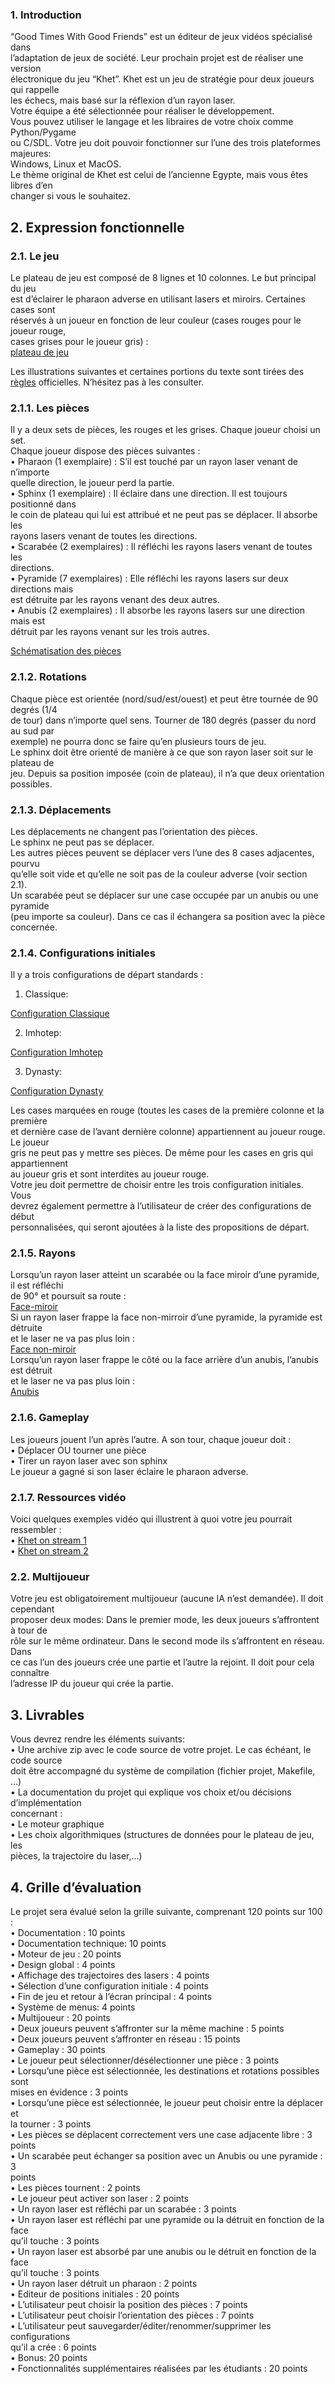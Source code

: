 <!DOCTYPE html><html><head><meta charset="utf-8"><title>Untitled Document.md</title><style></style></head><body id="preview">
<h3 class="code-line" data-line-start=0 data-line-end=1 ><a id="1_Introduction_0"></a>1. Introduction</h3>
<p class="has-line-data" data-line-start="2" data-line-end="12">“Good Times With Good Friends” est un éditeur de jeux vidéos spécialisé dans<br>
l’adaptation de jeux de société. Leur prochain projet est de réaliser une version<br>
électronique du jeu “Khet”. Khet est un jeu de stratégie pour deux joueurs qui rappelle<br>
les échecs, mais basé sur la réflexion d’un rayon laser.<br>
Votre équipe a été sélectionnée pour réaliser le développement.<br>
Vous pouvez utiliser le langage et les libraires de votre choix comme Python/Pygame<br>
ou C/SDL. Votre jeu doit pouvoir fonctionner sur l’une des trois plateformes majeures:<br>
Windows, Linux et MacOS.<br>
Le thème original de Khet est celui de l’ancienne Egypte, mais vous êtes libres d’en<br>
changer si vous le souhaitez.</p>
<h2 class="code-line" data-line-start=13 data-line-end=14 ><a id="2_Expression_fonctionnelle_13"></a>2. Expression fonctionnelle</h2>
<h3 class="code-line" data-line-start=14 data-line-end=15 ><a id="21_Le_jeu_14"></a>2.1. Le jeu</h3>
<p class="has-line-data" data-line-start="16" data-line-end="21">Le plateau de jeu est composé de 8 lignes et 10 colonnes. Le but principal du jeu<br>
est d’éclairer le pharaon adverse en utilisant lasers et miroirs. Certaines cases sont<br>
réservés à un joueur en fonction de leur couleur (cases rouges pour le joueur rouge,<br>
cases grises pour le joueur gris) :<br>
<a href="https://ibb.co/4SZfLTZ">plateau de jeu</a></p>
<p class="has-line-data" data-line-start="22" data-line-end="23">Les illustrations suivantes et certaines portions du texte sont tirées des <a href="https://www.boardspace.net/khet/rules_english.pdf">règles</a> officielles. N’hésitez pas à les consulter.</p>
<h3 class="code-line" data-line-start=24 data-line-end=25 ><a id="211_Les_pices_24"></a>2.1.1. Les pièces</h3>
<p class="has-line-data" data-line-start="26" data-line-end="39">Il y a deux sets de pièces, les rouges et les grises. Chaque joueur choisi un set.<br>
Chaque joueur dispose des pièces suivantes :<br>
• Pharaon (1 exemplaire) : S’il est touché par un rayon laser venant de n’importe<br>
quelle direction, le joueur perd la partie.<br>
• Sphinx (1 exemplaire) : Il éclaire dans une direction. Il est toujours positionné dans<br>
le coin de plateau qui lui est attribué et ne peut pas se déplacer. Il absorbe les<br>
rayons lasers venant de toutes les directions.<br>
• Scarabée (2 exemplaires) : Il réfléchi les rayons lasers venant de toutes les<br>
directions.<br>
• Pyramide (7 exemplaires) : Elle réfléchi les rayons lasers sur deux directions mais<br>
est détruite par les rayons venant des deux autres.<br>
• Anubis (2 exemplaires) : Il absorbe les rayons lasers sur une direction mais est<br>
détruit par les rayons venant sur les trois autres.</p>
<p class="has-line-data" data-line-start="40" data-line-end="41"><a href="https://ibb.co/XF7HLSc">Schématisation des pièces</a></p>
<h3 class="code-line" data-line-start=42 data-line-end=43 ><a id="212_Rotations_42"></a>2.1.2. Rotations</h3>
<p class="has-line-data" data-line-start="44" data-line-end="49">Chaque pièce est orientée (nord/sud/est/ouest) et peut être tournée de 90 degrés (1/4<br>
de tour) dans n’importe quel sens. Tourner de 180 degrés (passer du nord au sud par<br>
exemple) ne pourra donc se faire qu’en plusieurs tours de jeu.<br>
Le sphinx doit être orienté de manière à ce que son rayon laser soit sur le plateau de<br>
jeu. Depuis sa position imposée (coin de plateau), il n’a que deux orientation possibles.</p>
<h3 class="code-line" data-line-start=50 data-line-end=51 ><a id="213_Dplacements_50"></a>2.1.3. Déplacements</h3>
<p class="has-line-data" data-line-start="52" data-line-end="58">Les déplacements ne changent pas l’orientation des pièces.<br>
Le sphinx ne peut pas se déplacer.<br>
Les autres pièces peuvent se déplacer vers l’une des 8 cases adjacentes, pourvu<br>
qu’elle soit vide et qu’elle ne soit pas de la couleur adverse (voir section 2.1).<br>
Un scarabée peut se déplacer sur une case occupée par un anubis ou une pyramide<br>
(peu importe sa couleur). Dans ce cas il échangera sa position avec la pièce concernée.</p>
<h3 class="code-line" data-line-start=59 data-line-end=60 ><a id="214_Configurations_initiales_59"></a>2.1.4. Configurations initiales</h3>
<p class="has-line-data" data-line-start="61" data-line-end="62">Il y a trois configurations de départ standards :</p>
<ol>
<li class="has-line-data" data-line-start="63" data-line-end="65">Classique:</li>
</ol>
<p class="has-line-data" data-line-start="65" data-line-end="66"><a href="https://ibb.co/6NwGqXQ">Configuration Classique</a></p>
<ol start="2">
<li class="has-line-data" data-line-start="67" data-line-end="69">Imhotep:</li>
</ol>
<p class="has-line-data" data-line-start="69" data-line-end="70"><a href="https://ibb.co/fx0h4Qq">Configuration Imhotep</a></p>
<ol start="3">
<li class="has-line-data" data-line-start="71" data-line-end="73">Dynasty:</li>
</ol>
<p class="has-line-data" data-line-start="73" data-line-end="74"><a href="https://ibb.co/YDkrRWb">Configuration Dynasty</a></p>
<p class="has-line-data" data-line-start="75" data-line-end="82">Les cases marquées en rouge (toutes les cases de la première colonne et la première<br>
et dernière case de l’avant dernière colonne) appartiennent au joueur rouge. Le joueur<br>
gris ne peut pas y mettre ses pièces. De même pour les cases en gris qui appartiennent<br>
au joueur gris et sont interdites au joueur rouge.<br>
Votre jeu doit permettre de choisir entre les trois configuration initiales. Vous<br>
devrez également permettre à l’utilisateur de créer des configurations de début<br>
personnalisées, qui seront ajoutées à la liste des propositions de départ.</p>
<h3 class="code-line" data-line-start=83 data-line-end=84 ><a id="215_Rayons_83"></a>2.1.5. Rayons</h3>
<p class="has-line-data" data-line-start="85" data-line-end="94">Lorsqu’un rayon laser atteint un scarabée ou la face miroir d’une pyramide, il est réfléchi<br>
de 90° et poursuit sa route :<br>
<a href="https://ibb.co/Xz8DFrL">Face-miroir</a><br>
Si un rayon laser frappe la face non-mirroir d’une pyramide, la pyramide est détruite<br>
et le laser ne va pas plus loin :<br>
<a href="https://ibb.co/nB4tsy4">Face non-miroir</a><br>
Lorsqu’un rayon laser frappe le côté ou la face arrière d’un anubis, l’anubis est détruit<br>
et le laser ne va pas plus loin :<br>
<a href="https://ibb.co/Pc4qDCS">Anubis</a></p>
<h3 class="code-line" data-line-start=95 data-line-end=96 ><a id="216_Gameplay_95"></a>2.1.6. Gameplay</h3>
<p class="has-line-data" data-line-start="97" data-line-end="101">Les joueurs jouent l’un après l’autre. A son tour, chaque joueur doit :<br>
• Déplacer OU tourner une pièce<br>
• Tirer un rayon laser avec son sphinx<br>
Le joueur a gagné si son laser éclaire le pharaon adverse.</p>
<h3 class="code-line" data-line-start=102 data-line-end=103 ><a id="217_Ressources_vido_102"></a>2.1.7. Ressources vidéo</h3>
<p class="has-line-data" data-line-start="104" data-line-end="107">Voici quelques exemples vidéo qui illustrent à quoi votre jeu pourrait ressembler :<br>
• <a href="https://www.youtube.com/watch?v=ZfJYFHriBKQ">Khet on stream 1</a><br>
• <a href="https://www.youtube.com/watch?v=hwHhNUCKuo4">Khet on stream 2</a></p>
<h3 class="code-line" data-line-start=108 data-line-end=109 ><a id="22_Multijoueur_108"></a>2.2. Multijoueur</h3>
<p class="has-line-data" data-line-start="110" data-line-end="115">Votre jeu est obligatoirement multijoueur (aucune IA n’est demandée). Il doit cependant<br>
proposer deux modes: Dans le premier mode, les deux joueurs s’affrontent à tour de<br>
rôle sur le même ordinateur. Dans le second mode ils s’affrontent en réseau. Dans<br>
ce cas l’un des joueurs crée une partie et l’autre la rejoint. Il doit pour cela connaître<br>
l’adresse IP du joueur qui crée la partie.</p>
<h2 class="code-line" data-line-start=116 data-line-end=117 ><a id="3_Livrables_116"></a>3. Livrables</h2>
<p class="has-line-data" data-line-start="118" data-line-end="126">Vous devrez rendre les éléments suivants:<br>
• Une archive zip avec le code source de votre projet. Le cas échéant, le code source<br>
doit être accompagné du système de compilation (fichier projet, Makefile, …)<br>
• La documentation du projet qui explique vos choix et/ou décisions d’implémentation<br>
concernant :<br>
• Le moteur graphique<br>
• Les choix algorithmiques (structures de données pour le plateau de jeu, les<br>
pièces, la trajectoire du laser,…)</p>
<h2 class="code-line" data-line-start=127 data-line-end=128 ><a id="4_Grille_dvaluation_127"></a>4. Grille d’évaluation</h2>
<p class="has-line-data" data-line-start="129" data-line-end="165">Le projet sera évalué selon la grille suivante, comprenant 120 points sur 100 :<br>
• Documentation : 10 points<br>
• Documentation technique: 10 points<br>
• Moteur de jeu : 20 points<br>
• Design global : 4 points<br>
• Affichage des trajectoires des lasers : 4 points<br>
• Sélection d’une configuration initiale : 4 points<br>
• Fin de jeu et retour à l’écran principal : 4 points<br>
• Système de menus: 4 points<br>
• Multijoueur : 20 points<br>
• Deux joueurs peuvent s’affronter sur la même machine : 5 points<br>
• Deux joueurs peuvent s’affronter en réseau : 15 points<br>
• Gameplay : 30 points<br>
• Le joueur peut sélectionner/désélectionner une pièce : 3 points<br>
• Lorsqu’une pièce est sélectionnée, les destinations et rotations possibles sont<br>
mises en évidence : 3 points<br>
• Lorsqu’une pièce est sélectionnée, le joueur peut choisir entre la déplacer et<br>
la tourner : 3 points<br>
• Les pièces se déplacent correctement vers une case adjacente libre : 3 points<br>
• Un scarabée peut échanger sa position avec un Anubis ou une pyramide : 3<br>
points<br>
• Les pièces tournent : 2 points<br>
• Le joueur peut activer son laser : 2 points<br>
• Un rayon laser est réfléchi par un scarabée : 3 points<br>
• Un rayon laser est réfléchi par une pyramide ou la détruit en fonction de la face<br>
qu’il touche : 3 points<br>
• Un rayon laser est absorbé par une anubis ou le détruit en fonction de la face<br>
qu’il touche : 3 points<br>
• Un rayon laser détruit un pharaon : 2 points<br>
• Editeur de positions initiales : 20 points<br>
• L’utilisateur peut choisir la position des pièces : 7 points<br>
• L’utilisateur peut choisir l’orientation des pièces : 7 points<br>
• L’utilisateur peut sauvegarder/éditer/renommer/supprimer les configurations<br>
qu’il a crée : 6 points<br>
• Bonus: 20 points<br>
• Fonctionnalités supplémentaires réalisées par les étudiants : 20 points</p>

</body></html>